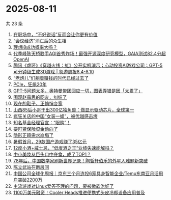 # 2025-08-11

共 23 条

<!-- BEGIN 36KR -->
<!-- 最后更新时间 2025-08-11 06:08:52 +0800 -->
1. [在职场中，“不好说话”反而会让你更有价值](https://36kr.com/p/3391506601773193)
1. [“会议经济”消亡后的众生相](https://36kr.com/p/3415309866290825)
1. [理想i8成功概率大吗？](https://36kr.com/p/3415498482929031)
1. [代季峰陈天桥联手AGI首秀炸场！最强开源深度研究模型，GAIA测试82.4分超OpenAI](https://36kr.com/p/3416470723644802)
1. [腾讯《虚环》《穿越火线：虹》公开实机演示；心动投资AI游戏公司；GPT-5可分钟级生成3D游戏 | 氪游周报8.4-8.10](https://36kr.com/p/3416314590711425)
1. [“老炮儿”们躺着赚钱的时代已经过去了](https://36kr.com/p/3416294766153088)
1. [PCIe，狂飙20年](https://36kr.com/p/3416373819199111)
1. [GPT-5问题太多，奥特曼带团回应一切，图表弄错是因「太累了」](https://36kr.com/p/3415205326982529)
1. [围观赵露思的网友，纠结了](https://36kr.com/p/3416328223608452)
1. [现在的鞋子，正悄悄变宽](https://36kr.com/p/3416666970099336)
1. [山西85后小哥干出300亿独角兽：做显示驱动芯片，全球第一](https://36kr.com/p/3415571926781313)
1. [疯狂关店的中国“女装一姐”，被优越感击垮](https://36kr.com/p/3415256837033346)
1. [知名基金经理官宣：“限购”！](https://36kr.com/p/3415403072277895)
1. [要盯紧保险资金动向了](https://36kr.com/p/3415551660821892)
1. [隐形正畸需求崩塌了](https://36kr.com/p/3415556443524484)
1. [暑假首月，29款国产游戏赚了35亿元](https://36kr.com/p/3415319052930437)
1. [12度小酒+威士忌，“低度酒之王”业绩失速能解吗？](https://36kr.com/p/3415388212612481)
1. [中小美妆从巨头口中夺食，成了TOP1？](https://36kr.com/p/3415552524324227)
1. [78年后，中国数学家刷新世界记录！陶哲轩伯乐的外星人难题新突破](https://36kr.com/p/3416771765407366)
1. [陈立武站在断层间](https://36kr.com/p/3415229090680201)
1. [中国公司全球化周报｜京东三个月连投6家具身智能企业/Temu东南亚月活用户突破2200万](https://36kr.com/p/3417004152245633)
1. [主流游戏对Linux爱答不理的问题，要被微软治好了](https://36kr.com/p/3415422237478533)
1. [1100万美元融资！Cooler Heads推进便携式头皮冷却设备应用普及](https://36kr.com/p/3416268332764553)
<!-- END 36KR -->